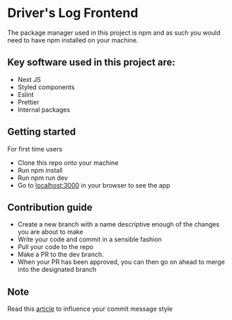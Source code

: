 # Driver's Log Frontend

The package manager used in this project is npm and as such you would need to have npm installed on your machine.

## Key software used in this project are:

- Next JS
- Styled components
- Eslint
- Prettier
- Internal packages

## Getting started

For first time users

- Clone this repo onto your machine
- Run npm install
- Run npm run dev
- Go to [localhost:3000](http://localhost:3000) in your browser to see the app

## Contribution guide

- Create a new branch with a name descriptive enough of the changes you are about to make
- Write your code and commit in a sensible fashion
- Pull your code to the repo
- Make a PR to the dev branch.
- When your PR has been approved, you can then go on ahead to merge into the designated branch

## Note

Read this [article](https://medium.com/swlh/writing-better-commit-messages-9b0b6ff60c67) to influence your commit message style
